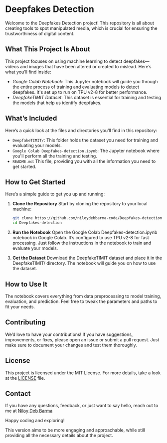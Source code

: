 # Deepfakes Detection

Welcome to the Deepfakes Detection project! This repository is all about creating tools to spot manipulated media, which is crucial for ensuring the trustworthiness of digital content.

## What This Project Is About

This project focuses on using machine learning to detect deepfakes—videos and images that have been altered or created to mislead. Here’s what you’ll find inside:

- *Google Colab Notebook*: This Jupyter notebook will guide you through the entire process of training and evaluating models to detect deepfakes. It's set up to run on TPU v2-8 for better performance.
- *DeepfakeTIMIT Dataset*: This dataset is essential for training and testing the models that help us identify deepfakes.

## What’s Included

Here’s a quick look at the files and directories you’ll find in this repository:

- `DeepfakeTIMIT/`: This folder holds the dataset you need for training and evaluating your models.
- `Google Colab Deepfakes-detection.ipynb`: The Jupyter notebook where you'll perform all the training and testing.
- `README.md`: This file, providing you with all the information you need to get started.

## How to Get Started

Here’s a simple guide to get you up and running:

1. ****Clone the Repository****
   Start by cloning the repository to your local machine:
   ```bash
   git clone https://github.com/niloydebbarma-code/Deepfakes-detection.git
   cd Deepfakes-detection

2. ****Run the Notebook****
Open the Google Colab Deepfakes-detection.ipynb notebook in Google Colab. It’s configured to use TPU v2-8 for fast processing. Just follow the instructions in the notebook to train and evaluate your models.


3. ****Get the Dataset****
Download the DeepfakeTIMIT dataset and place it in the DeepfakeTIMIT/ directory. The notebook will guide you on how to use the dataset.



## How to Use It

The notebook covers everything from data preprocessing to model training, evaluation, and prediction. Feel free to tweak the parameters and paths to fit your needs.

## Contributing

We’d love to have your contributions! If you have suggestions, improvements, or fixes, please open an issue or submit a pull request. Just make sure to document your changes and test them thoroughly.

## License

This project is licensed under the MIT License. For more details, take a look at the [LICENSE](https://github.com/niloydebbarma-code/Deepfakes-detection/blob/main/LICENSE) file.

## Contact

If you have any questions, feedback, or just want to say hello, reach out to me at [Niloy Deb Barma](https://www.linkedin.com/in/niloydebbarmacpscr)

Happy coding and exploring!

This version aims to be more engaging and approachable, while still providing all the necessary details about the project.

